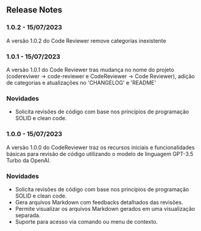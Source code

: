 ## Release Notes

### 1.0.2 - 15/07/2023

A versão 1.0.2 do Code Reviewer remove categorias inexistente

### 1.0.1 - 15/07/2023

A versão 1.0.1 do Code Reviewer tras mudança no nome do projeto (codereviwer -> code-reviewer e CodeReviewer -> Code Reviewer), adição de categorias e atualizações no 'CHANGELOG' e 'README'

### Novidades
- Solicita revisões de código com base nos princípios de programação SOLID e clean code.

### 1.0.0 - 15/07/2023

A versão 1.0.0 do CodeReviewer traz os recursos iniciais e funcionalidades básicas para revisão de código utilizando o modelo de linguagem GPT-3.5 Turbo da OpenAI.

### Novidades
- Solicita revisões de código com base nos princípios de programação SOLID e clean code.
- Gera arquivos Markdown com feedbacks detalhados das revisões.
- Permite visualizar os arquivos Markdown gerados em uma visualização separada.
- Suporte para acesso via comando ou menu de contexto.